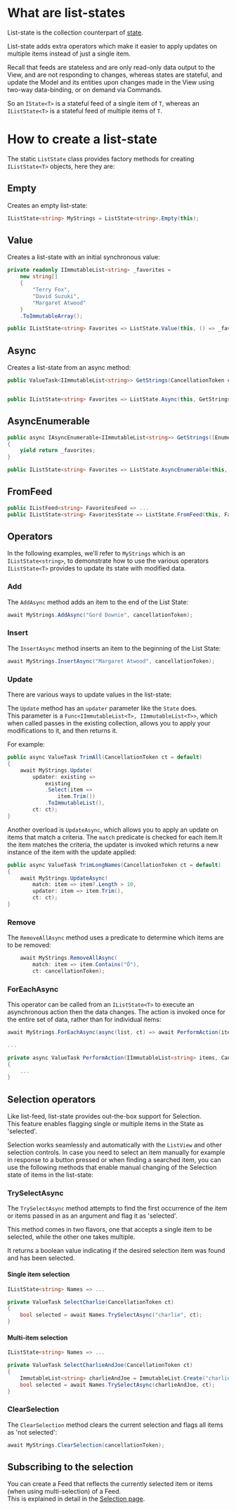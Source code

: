 ﻿---
uid: Overview.Mvux.ListStates
---

# What are list-states

List-state is the collection counterpart of [state](xref:Overview.Mvux.States).

List-state adds extra operators which make it easier to apply updates on multiple items instead of just a single item.

Recall that feeds are stateless and are only read-only data output to the View, and are not responding to changes, whereas states are stateful, and update the Model and its entities upon changes made in the View using two-way data-binding, or on demand via Commands.

So an `IState<T>` is a stateful feed of a single item of `T`, whereas an `IListState<T>` is a stateful feed of multiple items of `T`.

# How to create a list-state

The static `ListState` class provides factory methods for creating `IListState<T>` objects, here they are:

## Empty

Creates an empty list-state:

```csharp
IListState<string> MyStrings = ListState<string>.Empty(this);
```

## Value

Creates a list-state with an initial synchronous value:

```csharp
private readonly IImmutableList<string> _favorites =
    new string[]
    {
        "Terry Fox",
        "David Suzuki",
        "Margaret Atwood"
    }
    .ToImmutableArray();

public IListState<string> Favorites => ListState.Value(this, () => _favorites);
```

## Async

Creates a list-state from an async method:

```csharp
public ValueTask<IImmutableList<string>> GetStrings(CancellationToken ct) => new(_favorites);


public IListState<string> Favorites => ListState.Async(this, GetStrings);
```

## AsyncEnumerable

```csharp
public async IAsyncEnumerable<IImmutableList<string>> GetStrings([EnumeratorCancellation] CancellationToken ct)
{
    yield return _favorites;
}

public IListState<string> Favorites => ListState.AsyncEnumerable(this, GetStrings);
```

## FromFeed

```csharp
public IListFeed<string> FavoritesFeed => ...
public IListState<string> FavoritesState => ListState.FromFeed(this, FavoritesFeed);
```

## Operators

In the following examples, we'll refer to `MyStrings` which is an `IListState<string>`, to demonstrate how to use the various operators `IListState<T>` provides to update its state with modified data.

### Add

The `AddAsync` method adds an item to the end of the List State:

```csharp
await MyStrings.AddAsync("Gord Downie", cancellationToken);
```

### Insert

The `InsertAsync` method inserts an item to the beginning of the List State:

```csharp
await MyStrings.InsertAsync("Margaret Atwood", cancellationToken);
```

### Update

There are various ways to update values in the list-state:

The `Update` method has an `updater` parameter like the `State` does.  
This parameter is a `Func<IImmutableList<T>, IImmutableList<T>>`, which when called passes in the existing collection, allows you to apply your modifications to it, and then returns it.

For example:

```csharp
public async ValueTask TrimAll(CancellationToken ct = default)
{
    await MyStrings.Update(
        updater: existing =>
            existing
            .Select(item =>
                item.Trim())
            .ToImmutableList(),
        ct: ct);
}
```

Another overload is `UpdateAsync`, which allows you to apply an update on items that match a criteria. The `match` predicate is checked for each item.It the item matches the criteria, the updater is invoked which returns a new instance of the item with the update applied:

```csharp
public async ValueTask TrimLongNames(CancellationToken ct = default)
{
    await MyStrings.UpdateAsync(
        match: item => item?.Length > 10,
        updater: item => item.Trim(),
        ct: ct);
}
```

### Remove

The `RemoveAllAsync` method uses a predicate to determine which items are to be removed:

```csharp
    await MyStrings.RemoveAllAsync(
        match: item => item.Contains("Ő"),
        ct: cancellationToken);
```

### ForEachAsync

This operator can be called from an `IListState<T>` to execute an asynchronous action then the data changes. The action is invoked once for the entire set of data, rather than for individual items:

```csharp
await MyStrings.ForEachAsync(async(list, ct) => await PerformAction(items, ct));

...

private async ValueTask PerformAction(IImmutableList<string> items, CancellationToken ct)
{
    ...
}

```

## Selection operators

Like list-feed, list-state provides out-the-box support for Selection.  
This feature enables flagging single or multiple items in the State as 'selected'.

Selection works seamlessly and automatically with the `ListView` and other selection controls.
In case you need to select an item manually for example in response to a button pressed or when finding a searched item, you can use the following methods that enable manual changing of the Selection state of items in the list-state:

### TrySelectAsync

The `TrySelectAsync` method attempts to find the first occurrence of the item or items passed in as an argument and flag it as 'selected'.

This method comes in two flavors, one that accepts a single item to be selected, while the other one takes multiple.

It returns a boolean value indicating if the desired selection item was found and has been selected.

#### Single item selection

```csharp
IListState<string> Names => ...

private ValueTask SelectCharlie(CancellationToken ct)
{
    bool selected = await Names.TrySelectAsync("charlie", ct);
}
```

#### Multi-item selection

```csharp
IListState<string> Names => ...

private ValueTask SelectCharlieAndJoe(CancellationToken ct)
{
    ImmutableList<string> charlieAndJoe = ImmutableList.Create("charlie", "joe");
    bool selected = await Names.TrySelectAsync(charlieAndJoe, ct);
}
```

### ClearSelection

The `ClearSelection` method clears the current selection and flags all items as 'not selected':

```csharp
await MyStrings.ClearSelection(cancellationToken);
```

## Subscribing to the selection

You can create a Feed that reflects the currently selected item or items (when using multi-selection) of a Feed.  
This is explained in detail in the [Selection page](xref:Overview.Mvux.Advanced.Selection).
